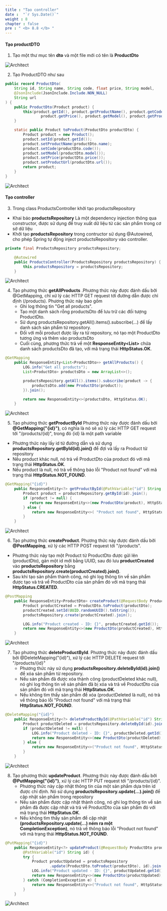 ```yaml
---
title : "Tạo controller"
date :  "`r Sys.Date()`" 
weight : 8
chapter : false
pre : " <b> 8.8 </b> "
---
```


#### Tạo productDTO
1. Tạo một thư mục tên **dto** và một file mới có tên là **ProductDto**

![Architect](/images/8/controller/01.png/?featherlight=false&width=60pc)

2. Tạo ProductDTO như sau

```java
public record ProductDto(
    String id, String name, String code, float price, String model,
    @JsonInclude(JsonInclude.Include.NON_NULL)
    String url
) {
    public ProductDto(Product product) {
        this(product.getId(), product.getProductName(), product.getCode(),
                product.getPrice(), product.getModel(), product.getProductUrl());
    }

    static public Product toProduct(ProductDto productDto) {
        Product product = new Product();
        product.setId(product.getId());
        product.setProductName(productDto.name);
        product.setCode(productDto.code());
        product.setModel(productDto.model());
        product.setPrice(productDto.price());
        product.setProductUrl(productDto.url());
        return product;
    }
}
```
![Architect](/images/8/controller/02.png/?featherlight=false&width=60pc)


#### Tạo controller

3. Trong class ProductsController khởi tạo productsRepository
+ Khai báo **productsRepository** Là một dependency injection thông qua constructor, được sử dụng để truy xuất dữ liệu từ các sản phẩm trong cơ sở dữ liệu
+ Khởi tạo **productsRepository** trong contructor sử dụng @Autowired, cho phép Spring tự động inject productsRepository vào controller.

```java
private final ProductsRepository productsRepository;

    @Autowired
    public ProductsController(ProductsRepository productsRepository) {
        this.productsRepository = productsRepository;
    }
```
![Architect](/images/8/controller/03.png/?featherlight=false&width=60pc)

4. Tạo phương thức **getAllProducts** .Phương thức này được đánh dấu bởi @GetMapping, chỉ xử lý các HTTP GET request tới đường dẫn được chỉ định (/products). Phương thức này bao gồm
   + Ghi log thông tin "Get all products".
   + Tạo một danh sách rỗng productsDto để lưu trữ các đối tượng ProductDto.
   + Sử dụng productsRepository.getAll().items().subscribe(...) để lấy danh sách sản phẩm từ repository.
   + Đối với mỗi product được lấy ra từ repository, nó tạo một ProductDto tương ứng và thêm vào productsDto
   + Cuối cùng, phương thức trả về một **ResponseEntity<List<ProductDto>>** chứa danh sách productsDto đã tạo, với mã trạng thái **HttpStatus.OK**.

```java
@GetMapping
    public ResponseEntity<List<ProductDto>> getAllProducts() {
        LOG.info("Get all products");
        List<ProductDto> productsDto = new ArrayList<>();

        productsRepository.getAll().items().subscribe(product -> {
            productsDto.add(new ProductDto(product));
        }).join();

        return new ResponseEntity<>(productsDto, HttpStatus.OK);
    }
```
![Architect](/images/8/controller/04.png/?featherlight=false&width=60pc)

5. Tạo phương thức **getProductById** Phương thức này được đánh dấu bởi **@GetMapping("{id}")**, có nghĩa là nó sẽ xử lý các HTTP GET request tới "/products/{id}", trong đó {id} là một path variable
+ Phương thức này lấy id từ đường dẫn và sử dụng **productsRepository.getById(id).join()** để đợi và lấy ra Product từ repository
+ Nếu product khác null, nó trả về ProductDto của product đó với mã trạng thái **HttpStatus.OK**.
+ Nếu product là null, nó trả về thông báo lỗi "Product not found" với mã trạng thái **HttpStatus.NOT_FOUND**.

```java
@GetMapping("{id}")
    public ResponseEntity<?> getProductById(@PathVariable("id") String id) {
        Product product = productsRepository.getById(id).join();
        if (product != null) {
           return new ResponseEntity<>(new ProductDto(product), HttpStatus.OK);
        } else {
            return new ResponseEntity<>( "Product not found", HttpStatus.NOT_FOUND);
        }
    }
```
![Architect](/images/8/controller/05.png/?featherlight=false&width=60pc)

6. Tạo phương thức **createProduct**. Phương thức này được đánh dấu bởi **@PostMapping**, xử lý các HTTP POST request tới "/products".
+ Phương thức này tạo một Product từ ProductDto được gửi lên (productDto), gán một id mới bằng UUID, sau đó lưu **productCreated** vào **productsRepository** bằng **productsRepository.create(productCreated).join()**.
+ Sau khi tạo sản phẩm thành công, nó ghi log thông tin về sản phẩm được tạo và trả về ProductDto của sản phẩm đó với mã trạng thái **HttpStatus.CREATED**.

```java
@PostMapping
    public ResponseEntity<ProductDto> createProduct(@RequestBody ProductDto productDto) {
        Product productCreated = ProductDto.toProduct(productDto);
        productCreated.setId(UUID.randomUUID().toString());
        productsRepository.create(productCreated).join();

        LOG.info("Product created - ID: {}", productCreated.getId());
        return new ResponseEntity<>(new ProductDto(productCreated), HttpStatus.CREATED);
    }
```
![Architect](/images/8/controller/06.png/?featherlight=false&width=60pc)

7. Tạo phương thức **deleteProductById**. Phương thức này được đánh dấu bởi @DeleteMapping("{id}"), xử lý các HTTP DELETE request tới "/products/{id}"
   + Phương thức này sử dụng **productsRepository.deleteById(id).join()** để xóa sản phẩm từ repository.
   + Nếu sản phẩm đã được xóa thành công (productDeleted khác null), nó ghi log thông tin về sản phẩm đã bị xóa và trả về ProductDto của sản phẩm đó với mã trạng thái **HttpStatus.OK**.
   + Nếu không tìm thấy sản phẩm để xóa (productDeleted là null), nó trả về thông báo lỗi "Product not found" với mã trạng thái **HttpStatus.NOT_FOUND**.

```java
@DeleteMapping("{id}")
    public ResponseEntity<?> deleteProductById(@PathVariable("id") String id) {
        Product productDeleted = productsRepository.deleteById(id).join();
        if (productDeleted != null) {
            LOG.info("Product deleted - ID: {}", productDeleted.getId());
            return new ResponseEntity<>(new ProductDto(productDeleted), HttpStatus.OK);
        } else {
            return new ResponseEntity<>("Product not found", HttpStatus.NOT_FOUND);
        }
    }
```

![Architect](/images/8/controller/07.png/?featherlight=false&width=60pc)

8. Tạo phương thức **updateProduct**. Phương thức này được đánh dấu bởi **@PutMapping("{id}")**, xử lý các HTTP PUT request tới "/products/{id}".
   + Phương thức này cập nhật thông tin của một sản phẩm dựa trên id được chỉ định. Nó sử dụng **productsRepository.update(...).join()** để cập nhật sản phẩm trong repository
   + Nếu sản phẩm được cập nhật thành công, nó ghi log thông tin về sản phẩm đã được cập nhật và trả về ProductDto của sản phẩm đó với mã trạng thái **HttpStatus.OK**.
   + Nếu không tìm thấy sản phẩm để cập nhật **(productsRepository.update(...) ném ra một CompletionException)**, nó trả về thông báo lỗi "Product not found" với mã trạng thái **HttpStatus.NOT_FOUND**.

```java
@PutMapping("{id}")
    public ResponseEntity<?> updateProduct(@RequestBody ProductDto productDto,
        @PathVariable("id") String id) {
        try {
            Product productUpdated = productsRepository
                    .update(ProductDto.toProduct(productDto), id).join();
            LOG.info("Product updated - ID: {}", productUpdated.getId());
            return new ResponseEntity<>(new ProductDto(productUpdated), HttpStatus.OK);
        } catch (CompletionException e) {
            return new ResponseEntity<>("Product not found", HttpStatus.NOT_FOUND);
        }
    }
```

![Architect](/images/8/controller/08.png/?featherlight=false&width=60pc)
